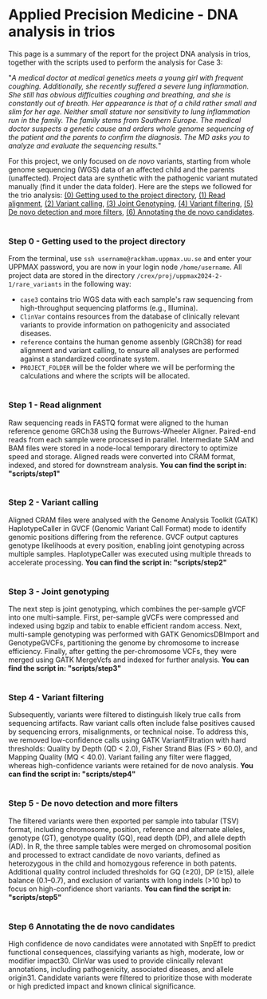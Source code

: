 # Applied Precision Medicine - DNA analysis in trios
This page is a summary of the report for the project DNA analysis in trios, together with the scripts used to perform the analysis for Case 3: 

"_A medical doctor at medical genetics meets a young girl with frequent coughing. Additionally, she recently suffered a severe lung inflammation. She still has obvious difficulties coughing and breathing, and she is constantly out of breath. Her appearance is that of a child rather small and slim for her age. Neither small stature nor sensitivity to lung inflammation run in the family. The family stems from Southern Europe. The medical doctor suspects a genetic cause and orders whole genome sequencing of the patient and the parents to confirm the diagnosis. The MD asks you to analyze and evaluate the sequencing results._"

For this project, we only focused on *de novo* variants, starting from whole genome sequencing (WGS) data of an affected child and the parents (unaffected). Project data are synthetic with the pathogenic variant mutated manually (find it under the data folder). Here are the steps we followed for the trio analysis: [(0) Getting used to the project directory](#step-0---getting-used-to-the-project-directory), [(1) Read alignment](#step-1---read-alignment), [(2) Variant calling](#step-2---variant-calling), [(3) Joint Genotyping](#step-3---joint-genotyping), [(4) Variant filtering](#step-4---variant-filtering), [(5) De novo detection and more filters](#step-5---de-novo-detection-and-more-filters), [(6) Annotating the de novo candidates](#step-6-annotating-the-de-novo-candidates).<br><br>

### Step 0 - Getting used to the project directory
From the terminal, use `ssh username@rackham.uppmax.uu.se` and enter your UPPMAX password, you are now in your login node `/home/username`. All project data are stored in the directory `/crex/proj/uppmax2024-2-1/rare_variants` in the following way: 
- `case3` contains trio WGS data with each sample's raw sequencing from high-throughput sequencing platforms (e.g., Illumina).
- `ClinVar` contains resources from the database of clinically relevant variants to provide information on pathogenicity and associated diseases.
- `reference` contains the human genome assenbly (GRCh38) for read alignment and variant calling, to ensure all analyses are performed against a standardized coordinate system.
- `PROJECT_FOLDER` will be the folder where we will be performing the calculations and where the scripts will be allocated.<br><br>

### Step 1 - Read alignment
Raw sequencing reads in FASTQ format were aligned to the human reference genome GRCh38 using the Burrows-Wheeler Aligner. Paired-end reads from each sample were processed in parallel. Intermediate SAM and BAM files were stored in a node-local temporary directory to optimize speed and storage. Aligned reads were converted into CRAM format, indexed, and stored for downstream analysis. **You can find the script in: "scripts/step1"** <br><br>

### Step 2 - Variant calling
Aligned CRAM files were analysed with the Genome Analysis Toolkit (GATK) HaplotypeCaller in GVCF (Genomic Variant Call Format) mode to identify genomic positions differing from the reference. GVCF output captures genotype likelihoods at every position, enabling joint genotyping across multiple samples. HaplotypeCaller was executed using multiple threads to accelerate processing. **You can find the script in: "scripts/step2"** <br><br>

### Step 3 - Joint genotyping
The next step is joint genotyping, which combines the per-sample gVCF into one multi-sample. First, per-sample gVCFs were compressed and indexed using bgzip and tabix to enable efficient random access. Next, multi-sample genotyping was performed with GATK GenomicsDBImport and GenotypeGVCFs, partitioning the genome by chromosome to increase efficiency. Finally, after getting the per-chromosome VCFs, they were merged using GATK MergeVcfs and indexed for further analysis. **You can find the script in: "scripts/step3"** <br><br>

### Step 4 - Variant filtering
Subsequently, variants were filtered to distinguish likely true calls from sequencing artifacts. Raw variant calls often include false positives caused by sequencing errors, misalignments, or technical noise. To address this, we removed low-confidence calls using GATK VariantFiltration with hard thresholds: Quality by Depth (QD < 2.0), Fisher Strand Bias (FS > 60.0), and Mapping Quality (MQ < 40.0). Variant failing any filter were flagged, whereas high-confidence variants were retained for de novo analysis. **You can find the script in: "scripts/step4"** <br><br>

### Step 5 - De novo detection and more filters
The filtered variants were then exported per sample into tabular (TSV) format, including chromosome, position, reference and alternate alleles, genotype (GT), genotype quality (GQ), read depth (DP), and allele depth (AD). In R, the three sample tables were merged on chromosomal position and processed to extract candidate de novo variants, defined as heterozygous in the child and homozygous reference in both patents. Additional quality control included thresholds for GQ (≥20), DP (≥15), allele balance (0.1–0.7), and exclusion of variants with long indels (>10 bp) to focus on high-confidence short variants. **You can find the script in: "scripts/step5"** <br><br>

### Step 6 Annotating the de novo candidates
High confidence de novo candidates were annotated with SnpEff to predict functional consequences, classifying variants as high, moderate, low or modifier impact30. ClinVar was used to provide clinically relevant annotations, including pathogenicity, associated diseases, and allele origin31. Candidate variants were filtered to prioritize those with moderate or high predicted impact and known clinical significance. 
